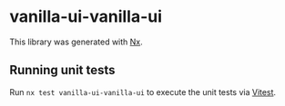 # vanilla-ui-vanilla-ui

This library was generated with [Nx](https://nx.dev).

## Running unit tests

Run `nx test vanilla-ui-vanilla-ui` to execute the unit tests via [Vitest](https://vitest.dev/).
